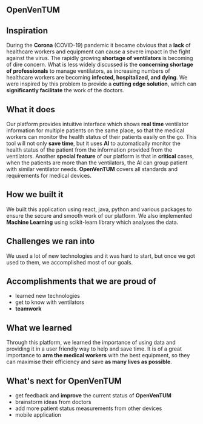 ## **OpenVenTUM**
## Inspiration
During the **Corona** (COVID-19) pandemic it became obvious that a **lack** of healthcare workers and equipment can cause a severe impact in the fight against the virus. The rapidly growing **shortage of ventilators** is becoming of dire concern. What is less widely discussed is the **concerning shortage of professionals** to manage ventilators, as increasing numbers of healthcare workers are becoming **infected, hospitalized, and dying**. We were inspired by this problem to provide a **cutting edge solution**, which can **significantly facilitate** the work of the doctors.

## What it does
Our platform provides intuitive interface which shows **real time** ventilator information for multiple patients on the same place, so that the medical workers can monitor the health status of their patients easily on the go. This tool will not only **save time**, but it uses **AI** to automatically monitor the health status of the patient from the information provided from the ventilators. Another **special feature** of our platform is that in **critical** cases, when the patients are more than the ventilators, the AI can group patient with similar ventilator needs. **OpenVenTUM** covers all standards and requirements for medical devices.

## How we built it
We built this application using react, java, python and various packages to ensure the secure and smooth work of our platform. We also implemented **Machine Learning** using scikit-learn library which analyses the data.

## Challenges we ran into
We used a lot of new technologies and it was hard to start, but once we got used to them, we accomplished most of our goals.

## Accomplishments that we are proud of
- learned new technologies
- get to know with ventilators
- **teamwork**

## What we learned
Through this platform, we learned the importance of using data and providing it in a user friendly way to help and save time. It is of a great importance to **arm the medical workers** with the best equipment, so they can maximise their efficiency and save **as many lives as possible**.

## What's next for OpenVenTUM
- get feedback and **improve** the current status of **OpenVenTUM**
- brainstorm ideas from doctors
- add more patient status measurements from other devices
- mobile application
